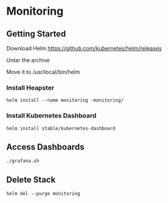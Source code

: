 # Monitoring

## Getting Started

Download Helm https://github.com/kubernetes/helm/releases

Untar the archive

Move it to /usr/local/bin/helm

### Install Heapster

```
helm install --name monitoring -monitoring/
```

### Install Kubernetes Dashboard

```
helm install stable/kubernetes-dashboard
```

## Access Dashboards

```
./grafana.sh
```

## Delete Stack

```
helm del --purge monitoring
```